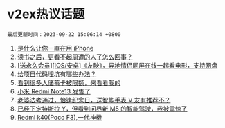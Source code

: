 # v2ex热议话题

`最后更新时间：2023-09-22 15:06:14 +0800`

1. [是什么让你一直在用 iPhone](https://www.v2ex.com/t/975970)
1. [读书之后，更看不起周遭的人了怎么回事？](https://www.v2ex.com/t/975933)
1. [[送永久会员][IOS/安卓]《友映》，异地情侣同屏在线一起看电影，支持网盘](https://www.v2ex.com/t/975941)
1. [给项目代码埋坑有哪些办法？](https://www.v2ex.com/t/976027)
1. [看到很多人储蓄卡被限额，来看看我的](https://www.v2ex.com/t/975912)
1. [小米 Redmi Note13 发售了](https://www.v2ex.com/t/975984)
1. [老婆法考通过，恰逢纪念日，送智能手表 V 友有推荐不？](https://www.v2ex.com/t/976067)
1. [已经下定特斯拉 Y，但看到问界新 M5 的智能驾驶，我被震惊了](https://www.v2ex.com/t/976164)
1. [Redmi k40(Poco F3),一代神機](https://www.v2ex.com/t/976074)

